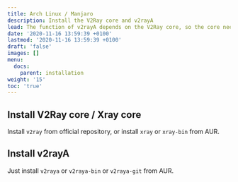 ```yaml
---
title: Arch Linux / Manjaro
description: Install the V2Ray core and v2rayA
lead: The function of v2rayA depends on the V2Ray core, so the core needs to be installed.
date: '2020-11-16 13:59:39 +0100'
lastmod: '2020-11-16 13:59:39 +0100'
draft: 'false'
images: []
menu:
  docs:
    parent: installation
weight: '15'
toc: 'true'
---
```


## Install V2Ray core / Xray core

Install `v2ray` from official repository, or install `xray` or `xray-bin` from AUR.

## Install v2rayA

Just install `v2raya` or `v2raya-bin` or `v2raya-git` from AUR.
